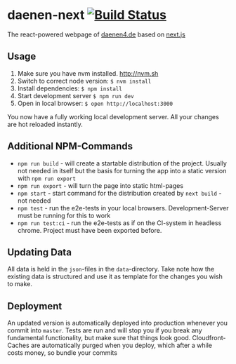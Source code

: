 # daenen-next [![Build Status](https://travis-ci.org/luhmann/daenen-next.svg?branch=master)](https://travis-ci.org/luhmann/daenen-next)

The react-powered webpage of [daenen4.de](http://www.daenen4.de) based on [next.js](https://github.com/zeit/next.js/)

## Usage
1. Make sure you have nvm installed. http://nvm.sh
2. Switch to correct node version: `$ nvm install`
3. Install dependencies: `$ npm install`
4. Start development server `$ npm run dev`
5. Open in local browser: `$ open http://localhost:3000`

You now have a fully working local development server. All your changes are hot reloaded instantly.

## Additional NPM-Commands

* `npm run build` - will create a startable distribution of the project. Usually not needed in itself but the basis for turning the app into a static version with `npm run export`
* `npm run export` - will turn the page into static html-pages
* `npm start` - start command for the distribution created by `next build` - not needed
* `npm test` - run the e2e-tests in your local browsers. Development-Server must be running for this to work
* `npm run test:ci` - run the e2e-tests as if on the CI-system in headless chrome. Project must have been exported before.

## Updating Data
All data is held in the `json`-files in the `data`-directory. Take note how the existing data is structured and use it as template for the changes you wish to make.

## Deployment
An updated version is automatically deployed into production whenever you commit into `master`.
Tests are run and will stop you if you break any fundamental functionality, but make sure that things look good. Cloudfront-Caches are automatically purged when you deploy, which after a while costs money, so bundle your commits
